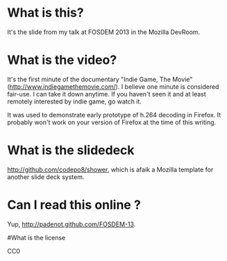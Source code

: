 # What is this?

It's the slide from my talk at FOSDEM 2013 in the Mozilla DevRoom.

# What is the video?

It's the first minute of the documentary "Indie Game, The Movie"
(<http://www.indiegamethemovie.com/>). I believe one minute is considered
fair-use. I can take it down anytime. If you haven't seen it and at least
remotely interested by indie game, go watch it.

It was used to demonstrate early prototype of h.264 decoding in Firefox. It
probably won't work on your version of Firefox at the time of this writing.

# What is the slidedeck

<http://github.com/codepo8/shower>, which is afaik a Mozilla template for
another slide deck system.

# Can I read this online ?

Yup, <http://padenot.github.com/FOSDEM-13>.

#What is the license

CC0

